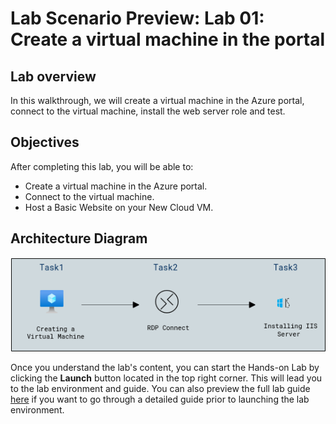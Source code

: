 # Lab Scenario Preview: Lab 01: Create a virtual machine in the portal

## Lab overview

In this walkthrough, we will create a virtual machine in the Azure portal, connect to the virtual machine, install the web server role and test.

## Objectives

After completing this lab, you will be able to:

- Create a virtual machine in the Azure portal.
- Connect to the virtual machine.
- Host a Basic Website on your New Cloud VM.

## Architecture Diagram

![](../images/az900lab01.PNG) 

Once you understand the lab's content, you can start the Hands-on Lab by clicking the **Launch** button located in the top right corner. This will lead you to the lab environment and guide. You can also preview the full lab guide [here](https://experience.cloudlabs.ai/#/labguidepreview/a3d6c3a8-a5c5-43dc-9da6-b011cfb128ac) if you want to go through a detailed guide prior to launching the lab environment.
